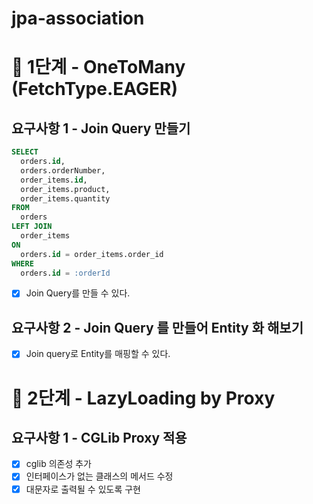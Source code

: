 # jpa-association

# 🚀 1단계 - OneToMany (FetchType.EAGER)
## 요구사항 1 - Join Query 만들기
```sql
SELECT 
  orders.id, 
  orders.orderNumber, 
  order_items.id, 
  order_items.product, 
  order_items.quantity 
FROM 
  orders 
LEFT JOIN 
  order_items 
ON 
  orders.id = order_items.order_id
WHERE 
  orders.id = :orderId
```
- [x] Join Query를 만들 수 있다.

## 요구사항 2 - Join Query 를 만들어 Entity 화 해보기

- [x] Join query로 Entity를 매핑할 수 있다.

# 🚀 2단계 - LazyLoading by Proxy

## 요구사항 1 - CGLib Proxy 적용

- [x] cglib 의존성 추가
- [x] 인터페이스가 없는 클래스의 메서드 수정
- [x] 대문자로 출력될 수 있도록 구현
